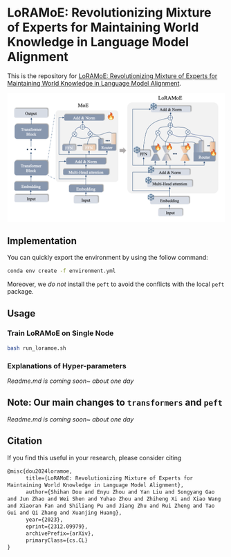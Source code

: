 # LoRAMoE: Revolutionizing Mixture of Experts for Maintaining World Knowledge in Language Model Alignment


This is the repository for [LoRAMoE: Revolutionizing Mixture of Experts for Maintaining World Knowledge in Language Model Alignment](https://arxiv.org/abs/2312.09979).

![Overview of LoRAMoE](image.png)
## Implementation

You can quickly export the environment by using the follow command:
```bash
conda env create -f environment.yml
```

Moreover, we *do not* install the `peft` to avoid the conflicts with the local `peft` package.

## Usage

### Train LoRAMoE on Single Node
```bash
bash run_loramoe.sh
```

### Explanations of Hyper-parameters

*Readme.md is coming soon~ about one day*

## Note: Our main changes to `transformers` and `peft`

*Readme.md is coming soon~ about one day*

## Citation
If you find this useful in your research, please consider citing
```
@misc{dou2024loramoe,
      title={LoRAMoE: Revolutionizing Mixture of Experts for Maintaining World Knowledge in Language Model Alignment}, 
      author={Shihan Dou and Enyu Zhou and Yan Liu and Songyang Gao and Jun Zhao and Wei Shen and Yuhao Zhou and Zhiheng Xi and Xiao Wang and Xiaoran Fan and Shiliang Pu and Jiang Zhu and Rui Zheng and Tao Gui and Qi Zhang and Xuanjing Huang},
      year={2023},
      eprint={2312.09979},
      archivePrefix={arXiv},
      primaryClass={cs.CL}
}
```

